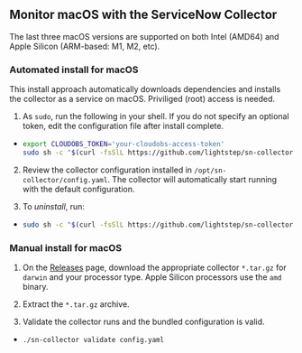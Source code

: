 ## Monitor macOS with the ServiceNow Collector

The last three macOS versions are supported on both Intel (AMD64) and Apple Silicon (ARM-based: M1, M2, etc).

### Automated install for macOS

This install approach automatically downloads dependencies and installs the collector as a service on macOS. Priviliged (root) access is needed.

1. As `sudo`, run the following in your shell. If you do not specify an optional token, edit the configuration file after install complete.
  - ```sh
    export CLOUDOBS_TOKEN='your-cloudobs-access-token'
    sudo sh -c "$(curl -fsSlL https://github.com/lightstep/sn-collector/releases/latest/download/install-macos.sh)" install_macos.sh --ingest-token $CLOUDOBS_TOKEN
    ```

2. Review the collector configuration installed in `/opt/sn-collector/config.yaml`. The collector will automatically start running with the default configuration.

3. To *uninstall*, run:
  - ```sh
    sudo sh -c "$(curl -fsSlL https://github.com/lightstep/sn-collector/releases/latest/download/install-macos.sh)" install_macos.sh --uninstall
    ```

### Manual install for macOS

1. On the [Releases](https://github.com/lightstep/sn-collector/releases) page, download the appropriate collector `*.tar.gz` for `darwin` and your processor type. Apple Silicon processors use the `amd` binary.

2. Extract the `*.tar.gz` archive.

3. Validate the collector runs and the bundled configuration is valid.
  - ```sh
    ./sn-collector validate config.yaml
    ```
